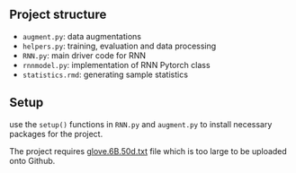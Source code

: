 ## Project structure



- `augment.py`: data augmentations
- `helpers.py`: training, evaluation and data processing
- `RNN.py`: main driver code for RNN
- `rnnmodel.py`: implementation of RNN Pytorch class
- `statistics.rmd`: generating sample statistics





## Setup

use the `setup()` functions in  `RNN.py` and `augment.py` to install necessary packages for the project.

The project requires [glove.6B.50d.txt](https://www.kaggle.com/datasets/watts2/glove6b50dtxt) file which is too large to be uploaded onto Github.